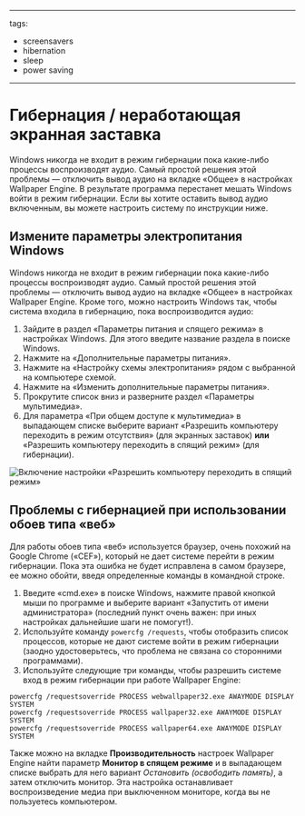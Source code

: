 - - -
  tags:
  - screensavers
  - hibernation
  - sleep
  - power saving
- - -

# Гибернация / неработающая экранная заставка

Windows никогда не входит в режим гибернации пока какие-либо процессы воспроизводят аудио. Самый простой решения этой проблемы — отключить вывод аудио на вкладке «Общее» в настройках Wallpaper Engine. В результате программа перестанет мешать Windows войти в режим гибернации. Если вы хотите оставить вывод аудио включенным, вы можете настроить систему по инструкции ниже.

## Измените параметры электропитания Windows

Windows никогда не входит в режим гибернации пока какие-либо процессы воспроизводят аудио. Самый простой решения этой проблемы — отключить вывод аудио на вкладке «Общее» в настройках Wallpaper Engine. Кроме того, можно настроить Windows так, чтобы система входила в гибернацию, пока воспроизводится аудио:

1. Зайдите в раздел «Параметры питания и спящего режима» в настройках Windows. Для этого введите название раздела в поиске Windows.
2. Нажмите на «Дополнительные параметры питания».
3. Нажмите на «Настройку схемы электропитания» рядом с выбранной на компьютере схемой.
4. Нажмите на «Изменить дополнительные параметры питания».
5. Прокрутите список вниз и разверните раздел «Параметры мультимедиа».
6. Для параметра «При общем доступе к мультимедиа» в выпадающем списке выберите вариант «Разрешить компьютеру переходить в режим отсутствия» (для экранных заставок) **или** «Разрешить компьютеру переходить в спящий режим» (для гибернации).

![Включение настройки «Разрешить компьютеру переходить в спящий режим»](./power.gif)

## Проблемы с гибернацией при использовании обоев типа «веб»

Для работы обоев типа «веб» используется браузер, очень похожий на Google Chrome («CEF»), который не дает системе перейти в режим гибернации. Пока эта ошибка не будет исправлена в самом браузере, ее можно обойти, введя определенные команды в командной строке.

1. Введите «cmd.exe» в поиске Windows, нажмите правой кнопкой мыши по программе и выберите вариант «Запустить от имени администратора» (последний пункт очень важен: при иных настройках дальнейшие шаги не помогут!).
2. Используйте команду `powercfg /requests`, чтобы отобразить список процессов, которые не дают системе войти в режим гибернации (заодно удостоверьтесь, что проблема не связана со сторонними программами).
3. Используйте следующие три команды, чтобы разрешить системе вход в режим гибернации при работе Wallpaper Engine:

```
powercfg /requestsoverride PROCESS webwallpaper32.exe AWAYMODE DISPLAY SYSTEM
powercfg /requestsoverride PROCESS wallpaper32.exe AWAYMODE DISPLAY SYSTEM
powercfg /requestsoverride PROCESS wallpaper64.exe AWAYMODE DISPLAY SYSTEM
```

Также можно на вкладке **Производительность** настроек Wallpaper Engine найти параметр **Монитор в спящем режиме** и в выпадающем списке выбрать для него вариант *Остановить (освободить память)*, а затем отключить монитор. Эта настройка останавливает воспроизведение медиа при выключенном мониторе, когда вы не пользуетесь компьютером.